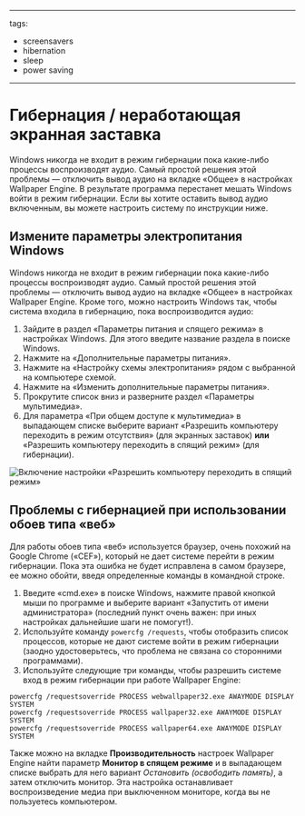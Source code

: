 - - -
  tags:
  - screensavers
  - hibernation
  - sleep
  - power saving
- - -

# Гибернация / неработающая экранная заставка

Windows никогда не входит в режим гибернации пока какие-либо процессы воспроизводят аудио. Самый простой решения этой проблемы — отключить вывод аудио на вкладке «Общее» в настройках Wallpaper Engine. В результате программа перестанет мешать Windows войти в режим гибернации. Если вы хотите оставить вывод аудио включенным, вы можете настроить систему по инструкции ниже.

## Измените параметры электропитания Windows

Windows никогда не входит в режим гибернации пока какие-либо процессы воспроизводят аудио. Самый простой решения этой проблемы — отключить вывод аудио на вкладке «Общее» в настройках Wallpaper Engine. Кроме того, можно настроить Windows так, чтобы система входила в гибернацию, пока воспроизводится аудио:

1. Зайдите в раздел «Параметры питания и спящего режима» в настройках Windows. Для этого введите название раздела в поиске Windows.
2. Нажмите на «Дополнительные параметры питания».
3. Нажмите на «Настройку схемы электропитания» рядом с выбранной на компьютере схемой.
4. Нажмите на «Изменить дополнительные параметры питания».
5. Прокрутите список вниз и разверните раздел «Параметры мультимедиа».
6. Для параметра «При общем доступе к мультимедиа» в выпадающем списке выберите вариант «Разрешить компьютеру переходить в режим отсутствия» (для экранных заставок) **или** «Разрешить компьютеру переходить в спящий режим» (для гибернации).

![Включение настройки «Разрешить компьютеру переходить в спящий режим»](./power.gif)

## Проблемы с гибернацией при использовании обоев типа «веб»

Для работы обоев типа «веб» используется браузер, очень похожий на Google Chrome («CEF»), который не дает системе перейти в режим гибернации. Пока эта ошибка не будет исправлена в самом браузере, ее можно обойти, введя определенные команды в командной строке.

1. Введите «cmd.exe» в поиске Windows, нажмите правой кнопкой мыши по программе и выберите вариант «Запустить от имени администратора» (последний пункт очень важен: при иных настройках дальнейшие шаги не помогут!).
2. Используйте команду `powercfg /requests`, чтобы отобразить список процессов, которые не дают системе войти в режим гибернации (заодно удостоверьтесь, что проблема не связана со сторонними программами).
3. Используйте следующие три команды, чтобы разрешить системе вход в режим гибернации при работе Wallpaper Engine:

```
powercfg /requestsoverride PROCESS webwallpaper32.exe AWAYMODE DISPLAY SYSTEM
powercfg /requestsoverride PROCESS wallpaper32.exe AWAYMODE DISPLAY SYSTEM
powercfg /requestsoverride PROCESS wallpaper64.exe AWAYMODE DISPLAY SYSTEM
```

Также можно на вкладке **Производительность** настроек Wallpaper Engine найти параметр **Монитор в спящем режиме** и в выпадающем списке выбрать для него вариант *Остановить (освободить память)*, а затем отключить монитор. Эта настройка останавливает воспроизведение медиа при выключенном мониторе, когда вы не пользуетесь компьютером.